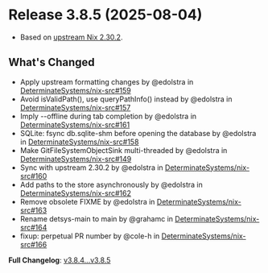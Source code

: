 # Release 3.8.5 (2025-08-04)

* Based on [upstream Nix 2.30.2](../release-notes/rl-2.30.md).

## What's Changed
* Apply upstream formatting changes by @edolstra in [DeterminateSystems/nix-src#159](https://github.com/DeterminateSystems/nix-src/pull/159)
* Avoid isValidPath(), use queryPathInfo() instead by @edolstra in [DeterminateSystems/nix-src#157](https://github.com/DeterminateSystems/nix-src/pull/157)
* Imply --offline during tab completion by @edolstra in [DeterminateSystems/nix-src#161](https://github.com/DeterminateSystems/nix-src/pull/161)
* SQLite: fsync db.sqlite-shm before opening the database by @edolstra in [DeterminateSystems/nix-src#158](https://github.com/DeterminateSystems/nix-src/pull/158)
* Make GitFileSystemObjectSink multi-threaded by @edolstra in [DeterminateSystems/nix-src#149](https://github.com/DeterminateSystems/nix-src/pull/149)
* Sync with upstream 2.30.2 by @edolstra in [DeterminateSystems/nix-src#160](https://github.com/DeterminateSystems/nix-src/pull/160)
* Add paths to the store asynchronously by @edolstra in [DeterminateSystems/nix-src#162](https://github.com/DeterminateSystems/nix-src/pull/162)
* Remove obsolete FIXME by @edolstra in [DeterminateSystems/nix-src#163](https://github.com/DeterminateSystems/nix-src/pull/163)
* Rename detsys-main to main by @grahamc in [DeterminateSystems/nix-src#164](https://github.com/DeterminateSystems/nix-src/pull/164)
* fixup: perpetual PR number by @cole-h in [DeterminateSystems/nix-src#166](https://github.com/DeterminateSystems/nix-src/pull/166)


**Full Changelog**: [v3.8.4...v3.8.5](https://github.com/DeterminateSystems/nix-src/compare/v3.8.4...v3.8.5)
